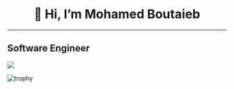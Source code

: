 <h1 style='text-align:center;'>👋 Hi, I’m Mohamed Boutaieb</h1> 
<hr>
<h2 style='t
           ext-align:center;'>Software Engineer</h2>

![](https://komarev.com/ghpvc/?username=MohamedBoutaieb&color=green)


![trophy](https://github-profile-trophy.vercel.app/?username=MohamedBoutaieb)
<!---
MohamedBoutaieb/MohamedBoutaieb is a ✨ special ✨ repository because its `README.md` (this file) appears on your GitHub profile.
You can click the Preview link to take a look at your changes.
--->
